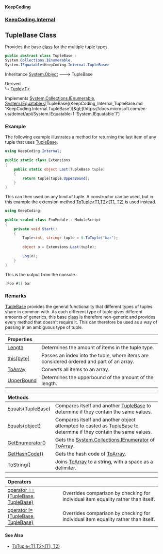 #### [KeepCoding](index.md 'index')
### [KeepCoding.Internal](KeepCoding_Internal.md 'KeepCoding.Internal')
## TupleBase Class
Provides the base [class](https://docs.microsoft.com/en-us/dotnet/csharp/language-reference/keywords/class 'https://docs.microsoft.com/en-us/dotnet/csharp/language-reference/keywords/class') for the multiple tuple types.  
```csharp
public abstract class TupleBase :
System.Collections.IEnumerable,
System.IEquatable<KeepCoding.Internal.TupleBase>
```

Inheritance [System.Object](https://docs.microsoft.com/en-us/dotnet/api/System.Object 'System.Object') &#129106; TupleBase  

Derived  
&#8627; [Tuple&lt;T&gt;](KeepCoding_Tuple_T_.md 'KeepCoding.Tuple&lt;T&gt;')  

Implements [System.Collections.IEnumerable](https://docs.microsoft.com/en-us/dotnet/api/System.Collections.IEnumerable 'System.Collections.IEnumerable'), [System.IEquatable&lt;](https://docs.microsoft.com/en-us/dotnet/api/System.IEquatable-1 'System.IEquatable`1')[TupleBase](KeepCoding_Internal_TupleBase.md 'KeepCoding.Internal.TupleBase')[&gt;](https://docs.microsoft.com/en-us/dotnet/api/System.IEquatable-1 'System.IEquatable`1')  
### Example
The following example illustrates a method for returning the last item of any tuple that uses [TupleBase](KeepCoding_Internal_TupleBase.md 'KeepCoding.Internal.TupleBase').  
```csharp
using KeepCoding.Internal;  
  
public static class Extensions  
{  
    public static object Last(TupleBase tuple)  
    {  
        return tuple[tuple.UpperBound];  
    }  
}  
```
  
This can then used on any kind of tuple. A constructor can be used, but in this example the extension method [ToTuple&lt;T1,T2&gt;(T1, T2)](KeepCoding_TypeHelper_ToTuple_T1_T2_(T1_T2).md 'KeepCoding.TypeHelper.ToTuple&lt;T1,T2&gt;(T1, T2)') is used instead.  
```csharp
using KeepCoding;  
  
public sealed class FooModule : ModuleScript  
{  
    private void Start()  
    {  
        Tuple<int, string> tuple = 0.ToTuple("bar");  
          
        object o = Extensions.Last(tuple);  
          
        Log(o);  
    }  
}  
```
  
This is the output from the console.  
```csharp
[Foo #1] bar  
```
### Remarks
[TupleBase](KeepCoding_Internal_TupleBase.md 'KeepCoding.Internal.TupleBase') provides the general functionality that different types of tuples share in common with. As each different type of tuple gives different amounts of generics, this base [class](https://docs.microsoft.com/en-us/dotnet/csharp/language-reference/keywords/class 'https://docs.microsoft.com/en-us/dotnet/csharp/language-reference/keywords/class') is therefore non-generic and provides every method that doesn't require it. This can therefore be used as a way of passing in an ambiguous type of tuple.  
            

| Properties | |
| :--- | :--- |
| [Length](KeepCoding_Internal_TupleBase_Length.md 'KeepCoding.Internal.TupleBase.Length') | Determines the amount of items in the tuple type.<br/> |
| [this[byte]](KeepCoding_Internal_TupleBase_this_byte_.md 'KeepCoding.Internal.TupleBase.this[byte]') | Passes an index into the tuple, where items are considered ordered and part of an array.<br/> |
| [ToArray](KeepCoding_Internal_TupleBase_ToArray.md 'KeepCoding.Internal.TupleBase.ToArray') | Converts all items to an array.<br/> |
| [UpperBound](KeepCoding_Internal_TupleBase_UpperBound.md 'KeepCoding.Internal.TupleBase.UpperBound') | Determines the upperbound of the amount of the length.<br/> |

| Methods | |
| :--- | :--- |
| [Equals(TupleBase)](KeepCoding_Internal_TupleBase_Equals(KeepCoding_Internal_TupleBase).md 'KeepCoding.Internal.TupleBase.Equals(KeepCoding.Internal.TupleBase)') | Compares itself and another [TupleBase](KeepCoding_Internal_TupleBase.md 'KeepCoding.Internal.TupleBase') to determine if they contain the same values.<br/> |
| [Equals(object)](KeepCoding_Internal_TupleBase_Equals(object).md 'KeepCoding.Internal.TupleBase.Equals(object)') | Compares itself and another object attempted to casted as [TupleBase](KeepCoding_Internal_TupleBase.md 'KeepCoding.Internal.TupleBase') to determine if they contain the same values.<br/> |
| [GetEnumerator()](KeepCoding_Internal_TupleBase_GetEnumerator().md 'KeepCoding.Internal.TupleBase.GetEnumerator()') | Gets the [System.Collections.IEnumerator](https://docs.microsoft.com/en-us/dotnet/api/System.Collections.IEnumerator 'System.Collections.IEnumerator') of [ToArray](KeepCoding_Internal_TupleBase_ToArray.md 'KeepCoding.Internal.TupleBase.ToArray').<br/> |
| [GetHashCode()](KeepCoding_Internal_TupleBase_GetHashCode().md 'KeepCoding.Internal.TupleBase.GetHashCode()') | Gets the hash code of [ToArray](KeepCoding_Internal_TupleBase_ToArray.md 'KeepCoding.Internal.TupleBase.ToArray').<br/> |
| [ToString()](KeepCoding_Internal_TupleBase_ToString().md 'KeepCoding.Internal.TupleBase.ToString()') | Joins [ToArray](KeepCoding_Internal_TupleBase_ToArray.md 'KeepCoding.Internal.TupleBase.ToArray') to a string, with a space as a delimiter.<br/> |

| Operators | |
| :--- | :--- |
| [operator ==(TupleBase, TupleBase)](KeepCoding_Internal_TupleBase_op_Equality(KeepCoding_Internal_TupleBase_KeepCoding_Internal_TupleBase).md 'KeepCoding.Internal.TupleBase.op_Equality(KeepCoding.Internal.TupleBase, KeepCoding.Internal.TupleBase)') | Overrides comparison by checking for individual item equality rather than itself.<br/> |
| [operator !=(TupleBase, TupleBase)](KeepCoding_Internal_TupleBase_op_Inequality(KeepCoding_Internal_TupleBase_KeepCoding_Internal_TupleBase).md 'KeepCoding.Internal.TupleBase.op_Inequality(KeepCoding.Internal.TupleBase, KeepCoding.Internal.TupleBase)') | Overrides comparison by checking for individual item equality rather than itself.<br/> |
#### See Also
- [ToTuple&lt;T1,T2&gt;(T1, T2)](KeepCoding_TypeHelper_ToTuple_T1_T2_(T1_T2).md 'KeepCoding.TypeHelper.ToTuple&lt;T1,T2&gt;(T1, T2)')
